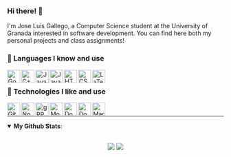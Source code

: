 ### Hi there! 👋

I'm Jose Luis Gallego, a Computer Science student at the University of Granada interested in software development. You can find here both my personal projects and class assignments!

### 💾 Languages I know and use

[<img align="left" alt="Go" height="30px" src="https://upload.wikimedia.org/wikipedia/commons/thumb/0/05/Go_Logo_Blue.svg/1920px-Go_Logo_Blue.svg.png"/>](https://en.wikipedia.org/wiki/Go_(programming_language))
[<img align="left" alt="C++" height="30px" src="https://upload.wikimedia.org/wikipedia/commons/thumb/1/18/ISO_C%2B%2B_Logo.svg/1200px-ISO_C%2B%2B_Logo.svg.png"/>](https://en.wikipedia.org/wiki/C%2B%2B)
[<img align="left" alt="Java" height="30px" src="https://upload.wikimedia.org/wikipedia/en/thumb/3/30/Java_programming_language_logo.svg/800px-Java_programming_language_logo.svg.png"/>](https://en.wikipedia.org/wiki/Java_(programming_language))
[<img align="left" alt="Javascript" height="30px" src="https://upload.wikimedia.org/wikipedia/commons/thumb/9/99/Unofficial_JavaScript_logo_2.svg/1024px-Unofficial_JavaScript_logo_2.svg.png"/>](https://en.wikipedia.org/wiki/JavaScript)
[<img align="left" alt="HTML" height="30px" src="https://upload.wikimedia.org/wikipedia/commons/thumb/6/61/HTML5_logo_and_wordmark.svg/1024px-HTML5_logo_and_wordmark.svg.png"/>](https://en.wikipedia.org/wiki/HTML)
[<img align="left" alt="CSS" height="30px" src="https://upload.wikimedia.org/wikipedia/commons/thumb/d/d5/CSS3_logo_and_wordmark.svg/800px-CSS3_logo_and_wordmark.svg.png"/>](https://en.wikipedia.org/wiki/CSS)
[<img align="left" alt="LaTeX" height="30px" src="https://upload.wikimedia.org/wikipedia/commons/thumb/4/45/LaTeX_project_logo_bird.svg/1920px-LaTeX_project_logo_bird.svg.png"/>](https://en.wikipedia.org/wiki/LaTeX)

<br/>

### 🚀 Technologies I like and use

[<img align="left" alt="Git" height="30px" src="https://upload.wikimedia.org/wikipedia/commons/thumb/e/e0/Git-logo.svg/1280px-Git-logo.svg.png"/>](https://en.wikipedia.org/wiki/Git)
[<img align="left" alt="Node" height="30px" src="https://upload.wikimedia.org/wikipedia/commons/thumb/d/d9/Node.js_logo.svg/1920px-Node.js_logo.svg.png"/>](https://en.wikipedia.org/wiki/Node.js)
[<img align="left" alt="gRPC" height="30px" src="https://cncf-branding.netlify.app/img/projects/grpc/horizontal/color/grpc-horizontal-color.svg"/>](https://en.wikipedia.org/wiki/GRPC)
[<img align="left" alt="Mongo" height="30px" src="https://upload.wikimedia.org/wikipedia/commons/thumb/9/93/MongoDB_Logo.svg/1920px-MongoDB_Logo.svg.png"/>](https://en.wikipedia.org/wiki/MongoDB)
[<img align="left" alt="Docker" height="30px" src="https://upload.wikimedia.org/wikipedia/commons/thumb/4/4e/Docker_%28container_engine%29_logo.svg/1920px-Docker_%28container_engine%29_logo.svg.png"/>](https://en.wikipedia.org/wiki/Docker_(software))
[<img align="left" alt="Docker" height="30px" src="https://upload.wikimedia.org/wikipedia/commons/thumb/b/b6/Arudino_Logo.svg/1280px-Arudino_Logo.svg.png"/>](https://en.wikipedia.org/wiki/Arduino)
[<img align="left" alt="Markdown" height="30px" src="https://upload.wikimedia.org/wikipedia/commons/thumb/4/48/Markdown-mark.svg/1920px-Markdown-mark.svg.png"/>](https://en.wikipedia.org/wiki/Markdown)

<br/>

---
<details open>
 <summary><b>My Github Stats</b>: </summary>
<br>
<p align = "center">
  <img src = "https://github-readme-stats.vercel.app/api?username=jlgallego99&show_icons=true&theme=midnight-purple&line_height=27?count_private=true">
  <img src = "https://github-readme-stats.vercel.app/api/top-langs/?username=jlgallego99&theme=midnight-purple&langs_count=10&layout=compact">
  
</p>
</details>
